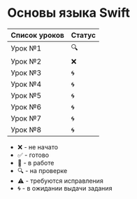 # Основы языка Swift

| Список уроков | Статус |
|---|---|
| Урок №1 | :mag: |
| Урок №2 | :x: |
| Урок №3 | :cyclone: |
| Урок №4 | :cyclone: |
| Урок №5 | :cyclone: |
| Урок №6 | :cyclone: |
| Урок №7 | :cyclone: |
| Урок №8 | :cyclone: |

* :x: - не начато
* :white_check_mark: - готово
* :memo: - в работе
* :mag: - на проверке
* :warning: - требуются исправления
* :cyclone: - в ожидании выдачи задания
